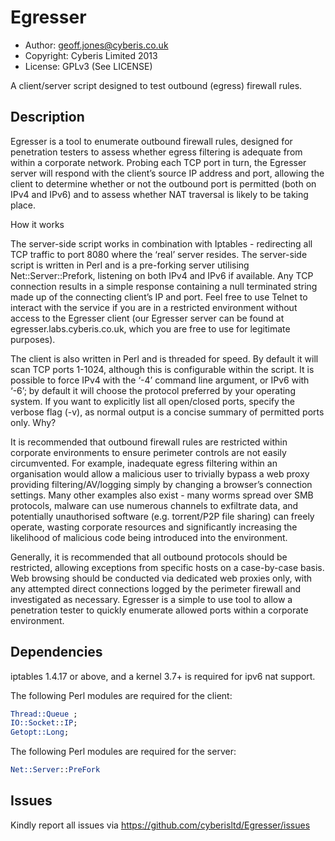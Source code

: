 Egresser
========

* Author: geoff.jones@cyberis.co.uk
* Copyright: Cyberis Limited 2013
* License: GPLv3 (See LICENSE)

A client/server script designed to test outbound (egress) firewall rules.

Description
-----------
Egresser is a tool to enumerate outbound firewall rules, designed for penetration testers to assess whether egress filtering is adequate from within a corporate network. Probing each TCP port in turn, the Egresser server will respond with the client’s source IP address and port, allowing the client to determine whether or not the outbound port is permitted (both on IPv4 and IPv6) and to assess whether NAT traversal is likely to be taking place.

How it works

The server-side script works in combination with Iptables - redirecting all TCP traffic to port 8080 where the ‘real’ server resides. The server-side script is written in Perl and is a pre-forking server utilising Net::Server::Prefork, listening on both IPv4 and IPv6 if available. Any TCP connection results in a simple response containing a null terminated string made up of the connecting client’s IP and port. Feel free to use Telnet to interact with the service if you are in a restricted environment without access to the Egresser client (our Egresser server can be found at egresser.labs.cyberis.co.uk, which you are free to use for legitimate purposes). 

The client is also written in Perl and is threaded for speed. By default it will scan TCP ports 1-1024, although this is configurable within the script. It is possible to force IPv4 with the ‘-4’ command line argument, or IPv6 with ‘-6’; by default it will choose the protocol preferred by your operating system. If you want to explicitly list all open/closed ports, specify the verbose flag (-v), as normal output is a concise summary of permitted ports only.
Why?

It is recommended that outbound firewall rules are restricted within corporate environments to ensure perimeter controls are not easily circumvented. For example, inadequate egress filtering within an organisation would allow  a malicious user to trivially bypass a web proxy providing filtering/AV/logging simply by changing a browser’s connection settings. Many other examples also exist - many worms spread over SMB protocols, malware can use  numerous channels to exfiltrate data, and potentially unauthorised software (e.g. torrent/P2P file sharing) can freely operate, wasting corporate resources and significantly increasing the likelihood of malicious code being introduced into the environment.

Generally, it is recommended that all outbound protocols should be restricted, allowing exceptions from specific hosts on a case-by-case basis. Web browsing should be conducted via dedicated web proxies only, with any attempted direct connections logged by the perimeter firewall and investigated as necessary.
Egresser is a simple to use tool to allow a penetration tester to quickly enumerate allowed ports within a corporate environment.

Dependencies
------------
iptables 1.4.17 or above, and a kernel 3.7+ is required for ipv6 nat support.

The following Perl modules are required for the client:

```perl
Thread::Queue ;
IO::Socket::IP;
Getopt::Long;
```

The following Perl modules are required for the server:

```perl
Net::Server::PreFork
```

Issues
------
Kindly report all issues via https://github.com/cyberisltd/Egresser/issues
